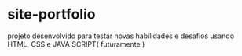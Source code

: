 # site-portfolio   
projeto desenvolvido para testar novas habilidades e desafios
usando HTML, CSS e  JAVA SCRIPT( futuramente )
